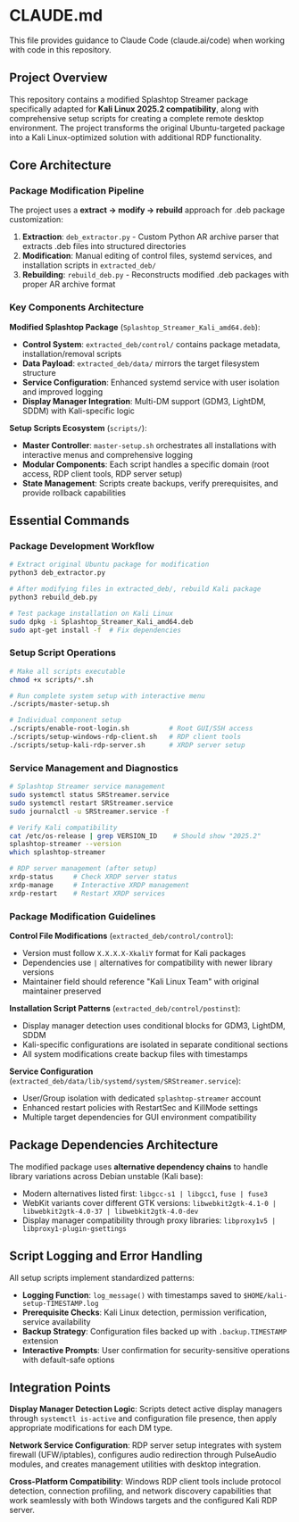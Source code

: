# CLAUDE.md

This file provides guidance to Claude Code (claude.ai/code) when working with code in this repository.

## Project Overview

This repository contains a modified Splashtop Streamer package specifically adapted for **Kali Linux 2025.2 compatibility**, along with comprehensive setup scripts for creating a complete remote desktop environment. The project transforms the original Ubuntu-targeted package into a Kali Linux-optimized solution with additional RDP functionality.

## Core Architecture

### Package Modification Pipeline
The project uses a **extract → modify → rebuild** approach for .deb package customization:

1. **Extraction**: `deb_extractor.py` - Custom Python AR archive parser that extracts .deb files into structured directories
2. **Modification**: Manual editing of control files, systemd services, and installation scripts in `extracted_deb/`
3. **Rebuilding**: `rebuild_deb.py` - Reconstructs modified .deb packages with proper AR archive format

### Key Components Architecture

**Modified Splashtop Package** (`Splashtop_Streamer_Kali_amd64.deb`):
- **Control System**: `extracted_deb/control/` contains package metadata, installation/removal scripts
- **Data Payload**: `extracted_deb/data/` mirrors the target filesystem structure
- **Service Configuration**: Enhanced systemd service with user isolation and improved logging
- **Display Manager Integration**: Multi-DM support (GDM3, LightDM, SDDM) with Kali-specific logic

**Setup Scripts Ecosystem** (`scripts/`):
- **Master Controller**: `master-setup.sh` orchestrates all installations with interactive menus and comprehensive logging
- **Modular Components**: Each script handles a specific domain (root access, RDP client tools, RDP server setup)
- **State Management**: Scripts create backups, verify prerequisites, and provide rollback capabilities

## Essential Commands

### Package Development Workflow
```bash
# Extract original Ubuntu package for modification
python3 deb_extractor.py

# After modifying files in extracted_deb/, rebuild Kali package
python3 rebuild_deb.py

# Test package installation on Kali Linux
sudo dpkg -i Splashtop_Streamer_Kali_amd64.deb
sudo apt-get install -f  # Fix dependencies
```

### Setup Script Operations
```bash
# Make all scripts executable
chmod +x scripts/*.sh

# Run complete system setup with interactive menu
./scripts/master-setup.sh

# Individual component setup
./scripts/enable-root-login.sh          # Root GUI/SSH access
./scripts/setup-windows-rdp-client.sh   # RDP client tools
./scripts/setup-kali-rdp-server.sh      # XRDP server setup
```

### Service Management and Diagnostics
```bash
# Splashtop Streamer service management
sudo systemctl status SRStreamer.service
sudo systemctl restart SRStreamer.service
sudo journalctl -u SRStreamer.service -f

# Verify Kali compatibility
cat /etc/os-release | grep VERSION_ID    # Should show "2025.2"
splashtop-streamer --version
which splashtop-streamer

# RDP server management (after setup)
xrdp-status     # Check XRDP server status
xrdp-manage     # Interactive XRDP management
xrdp-restart    # Restart XRDP services
```

### Package Modification Guidelines

**Control File Modifications** (`extracted_deb/control/control`):
- Version must follow `X.X.X.X-XkaliY` format for Kali packages
- Dependencies use `|` alternatives for compatibility with newer library versions
- Maintainer field should reference "Kali Linux Team" with original maintainer preserved

**Installation Script Patterns** (`extracted_deb/control/postinst`):
- Display manager detection uses conditional blocks for GDM3, LightDM, SDDM
- Kali-specific configurations are isolated in separate conditional sections
- All system modifications create backup files with timestamps

**Service Configuration** (`extracted_deb/data/lib/systemd/system/SRStreamer.service`):
- User/Group isolation with dedicated `splashtop-streamer` account
- Enhanced restart policies with RestartSec and KillMode settings
- Multiple target dependencies for GUI environment compatibility

## Package Dependencies Architecture

The modified package uses **alternative dependency chains** to handle library variations across Debian unstable (Kali base):
- Modern alternatives listed first: `libgcc-s1 | libgcc1`, `fuse | fuse3`
- WebKit variants cover different GTK versions: `libwebkit2gtk-4.1-0 | libwebkit2gtk-4.0-37 | libwebkit2gtk-4.0-dev`
- Display manager compatibility through proxy libraries: `libproxy1v5 | libproxy1-plugin-gsettings`

## Script Logging and Error Handling

All setup scripts implement standardized patterns:
- **Logging Function**: `log_message()` with timestamps saved to `$HOME/kali-setup-TIMESTAMP.log`
- **Prerequisite Checks**: Kali Linux detection, permission verification, service availability
- **Backup Strategy**: Configuration files backed up with `.backup.TIMESTAMP` extension
- **Interactive Prompts**: User confirmation for security-sensitive operations with default-safe options

## Integration Points

**Display Manager Detection Logic**:
Scripts detect active display managers through `systemctl is-active` and configuration file presence, then apply appropriate modifications for each DM type.

**Network Service Configuration**:
RDP server setup integrates with system firewall (UFW/iptables), configures audio redirection through PulseAudio modules, and creates management utilities with desktop integration.

**Cross-Platform Compatibility**:
Windows RDP client tools include protocol detection, connection profiling, and network discovery capabilities that work seamlessly with both Windows targets and the configured Kali RDP server.